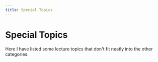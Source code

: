 ```yaml
---
title: Special Topics
---
```


# Special Topics

Here I have listed some lecture topics that don't fit neatly into the other categories.
